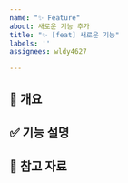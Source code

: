 ```yaml
---
name: "✨ Feature"
about: 새로운 기능 추가
title: "✨ [feat] 새로운 기능"
labels: ''
assignees: wldy4627

---
```


## 📌 개요
<!-- 어떤 기능을 제안하는지 작성해주세요 -->

## ✅ 기능 설명
<!-- 구현하려는 기능의 세부 내용 -->

## 📎 참고 자료
<!-- 관련 링크, 참고한 문서 등 -->
